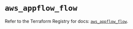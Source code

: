# `aws_appflow_flow`

Refer to the Terraform Registry for docs: [`aws_appflow_flow`](https://registry.terraform.io/providers/hashicorp/aws/5.69.0/docs/resources/appflow_flow).
